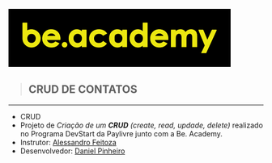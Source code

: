 ![Logo Be.Academy](projeto/img/beacademy.png)


> ## CRUD DE CONTATOS
<hr>

- CRUD 
- Projeto de _Criação de um **CRUD** (create, read, updade, delete)_ realizado no Programa DevStart da Paylivre junto com a Be. Academy.
- Instrutor: [Alessandro Feitoza](https://www.linkedin.com/in/alessandrofeitoza/)
- Desenvolvedor: [Daniel Pinheiro](https://github.com/DanielPinheir) 